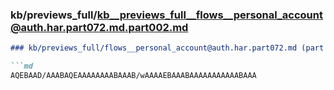 ### kb/previews_full/kb__previews_full__flows__personal_account@auth.har.part072.md.part002.md

```md
### kb/previews_full/flows__personal_account@auth.har.part072.md (part 002)

```md
AQEBAAD/AAABAQEAAAAAAAABAAAB/wAAAAEBAAABAAAAAAAAAAABAAA
```

```

```
